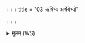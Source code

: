 +++
title = "03 ऋषिभ्य आर्षेयेभ्यो"

+++
<details><summary>मूलम् (WS)</summary>

ऋषिभ्य आर्षेयेभ्यो अङ्गिरोभ्य अङ्गिरसेभ्यो ऽथर्वेभ्य आथर्वणेभ्यमुमामुष्यायणममुष्याः पुत्रमा वृश्चामि॥ ३ ॥  
वसुभ्यो रुद्रेभ्यः अदित्येभ्यः साध्येभ्य आप्तेभ्योमुमामुष्यायणममुष्याः पुत्रमा वृश्चामि ॥ ४ ॥
</details>